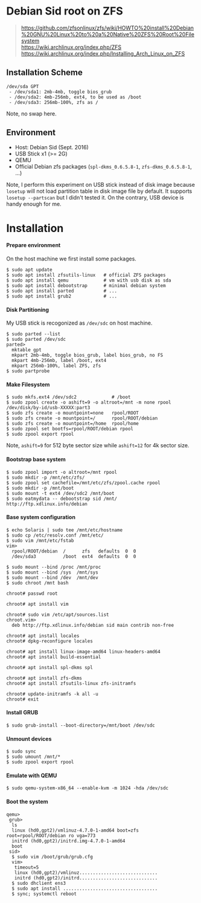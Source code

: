 Debian Sid root on ZFS
===

> https://github.com/zfsonlinux/zfs/wiki/HOWTO%20install%20Debian%20GNU%20Linux%20to%20a%20Native%20ZFS%20Root%20Filesystem  
> https://wiki.archlinux.org/index.php/ZFS  
> https://wiki.archlinux.org/index.php/Installing_Arch_Linux_on_ZFS  

## Installation Scheme

```
/dev/sda GPT
 - /dev/sda1: 2mb-4mb, toggle bios_grub
 - /dev/sda2: 4mb-256mb, ext4, to be used as /boot
 - /dev/sda3: 256mb-100%, zfs as /
```

Note, no swap here.

## Environment

* Host: Debian Sid (Sept. 2016)  
* USB Stick x1 (>= 2G)  
* QEMU  
* Official Debian zfs packages (`spl-dkms_0.6.5.8-1`, `zfs-dkms_0.6.5.8-1`, ...)  

Note, I perform this experiment on USB stick instead of disk image
because `losetup` will not load partition table in disk image file by default.
It supports `losetup --partscan` but I didn't tested it. On the contrary,
USB device is handy enough for me.

# Installation

#### Prepare environment

On the host machine we first install some packages.
```
$ sudo apt update
$ sudo apt install zfsutils-linux   # official ZFS packages
$ sudo apt install qemu             # vm with usb disk as sda
$ sudo apt install debootstrap      # minimal debian system
$ sudo apt install parted           # ...
$ sudo apt install grub2            # ...
```

#### Disk Partitioning

My USB stick is recogonized as `/dev/sdc` on host machine.
```
$ sudo parted --list
$ sudo parted /dev/sdc
parted>
  mktable gpt
  mkpart 2mb-4mb, toggle bios_grub, label bios_grub, no FS
  mkpart 4mb-256mb, label /boot, ext4
  mkpart 256mb-100%, label ZFS, zfs
$ sudo partprobe
```

#### Make Filesystem

```
$ sudo mkfs.ext4 /dev/sdc2             # /boot
$ sudo zpool create -o ashift=9 -o altroot=/mnt -m none rpool /dev/disk/by-id/usb-XXXXX:part3
$ sudo zfs create -o mountpoint=none   rpool/ROOT
$ sudo zfs create -o mountpoint=/      rpool/ROOT/debian
$ sudo zfs create -o mountpoint=/home  rpool/home
$ sudo zpool set bootfs=rpool/ROOT/debian rpool
$ sudo zpool export rpool
```

Note, `ashift=9` for 512 byte sector size while `ashift=12` for 4k sector size.

#### Bootstrap base system

```
$ sudo zpool import -o altroot=/mnt rpool
$ sudo mkdir -p /mnt/etc/zfs/
$ sudo zpool set cachefile=/mnt/etc/zfs/zpool.cache rpool
$ sudo mkdir -p /mnt/boot
$ sudo mount -t ext4 /dev/sdc2 /mnt/boot
$ sudo eatmydata -- debootstrap sid /mnt/ http://ftp.xdlinux.info/debian
```

#### Base system configuration

```
$ echo Solaris | sudo tee /mnt/etc/hostname
$ sudo cp /etc/resolv.conf /mnt/etc/
$ sudo vim /mnt/etc/fstab
vim>
  rpool/ROOT/debian  /      zfs   defaults  0  0
  /dev/sda3          /boot  ext4  defaults  0  0

$ sudo mount --bind /proc /mnt/proc
$ sudo mount --bind /sys  /mnt/sys
$ sudo mount --bind /dev  /mnt/dev
$ sudo chroot /mnt bash

chroot# passwd root

chroot# apt install vim

chroot# sudo vim /etc/apt/sources.list
chroot.vim>
  deb http://ftp.xdlinux.info/debian sid main contrib non-free

chroot# apt install locales
chroot# dpkg-reconfigure locales

chroot# apt install linux-image-amd64 linux-headers-amd64
chroot# apt install build-essential

chroot# apt install spl-dkms spl

chroot# apt install zfs-dkms
chroot# apt install zfsutils-linux zfs-initramfs

chroot# update-initramfs -k all -u
chroot# exit
```

#### Install GRUB

```
$ sudo grub-install --boot-directory=/mnt/boot /dev/sdc
```

#### Unmount devices

```
$ sudo sync
$ sudo umount /mnt/*
$ sudo zpool export rpool
```

#### Emulate with QEMU

```
$ sudo qemu-system-x86_64 --enable-kvm -m 1024 -hda /dev/sdc
```

#### Boot the system

```
qemu>
 grub>
  ls
  linux (hd0,gpt2)/vmlinuz-4.7.0-1-amd64 boot=zfs root=rpool/ROOT/debian ro vga=773
  initrd (hd0,gpt2)/initrd.img-4.7.0-1-amd64
  boot
 sid>
  $ sudo vim /boot/grub/grub.cfg
  vim>
   timeout=5
   linux (hd0,gpt2)/vmlinuz.............................
   initrd (hd0,gpt2)/initrd.............................
  $ sudo dhclient ens3
  $ sudo apt install ...................................
  $ sync; systemctl reboot
```
